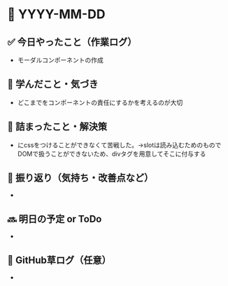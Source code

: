 # 📅 YYYY-MM-DD

## ✅ 今日やったこと（作業ログ）
- モーダルコンポーネントの作成

## 🧠 学んだこと・気づき
- どこまでをコンポーネントの責任にするかを考えるのが大切

## 🧩 詰まったこと・解決策
- <x-slot>にcssをつけることができなくて苦戦した。->slotは読み込むためのものでDOMで扱うことができないため、divタグを用意してそこに付与する

## 🔁 振り返り（気持ち・改善点など）
- 

## 🔜 明日の予定 or ToDo
- 

## 🌱 GitHub草ログ（任意）
- 
